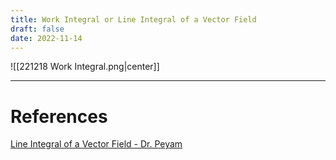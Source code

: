```yaml
---
title: Work Integral or Line Integral of a Vector Field
draft: false
date: 2022-11-14
---
```


![[221218 Work Integral.png|center]]





---
# References
[Line Integral of a Vector Field - Dr. Peyam](https://www.youtube.com/watch?v=G_anjEn6iX4)